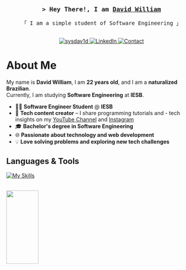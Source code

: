 <h3 align="center">
    <samp>&gt; Hey There!, I am
        <b><a target="_blank" href="http://sysdav1d.com/">David William</a></b>
    </samp>
</h3>

<p align="center"> 
  <samp>
    「 I am a simple student of Software Engineering 」
    <br><br>
  </samp>
</p>

<p align="center">
  <a href="http://sysdav1d.com/" target="_blank">
    <img src="https://img.shields.io/badge/Website-DC143C?style=for-the-badge&logo=medium&logoColor=white" alt="sysdav1d" />
  </a>
  <a href="https://linkedin.com/in/sysdav1d" target="_blank">
    <img src="https://img.shields.io/badge/LinkedIn-0077B5?style=for-the-badge&logo=linkedin&logoColor=white" alt="LinkedIn" />
  </a>
  <a href="mailto:contato@ourdavid.com.br" target="_blank">
  <img src="https://img.shields.io/badge/Gmail-D14836?style=for-the-badge&logo=gmail&logoColor=white" alt="Contact" />
</a>
</p>

<!-- About Section -->
# About Me


  My name is **David William**, I am **22 years old**, and I am a **naturalized Brazilian**.  
Currently, I am studying **Software Engineering** at **IESB**.  




- 👨‍💻 **Software Engineer Student** @ **IESB**  
- 🎥 **Tech content creator** – I share programming tutorials and - tech insights on my [YouTube Channel](https://www.youtube.com/@sysdav1d) and  [Instagram](https://www.instagram.com/sysdav1d)  
- 🎓 **Bachelor's degree in Software Engineering**  
- 🌐 **Passionate about technology and web development**  
- 💡 **Love solving problems and exploring new tech challenges**


## Languages & Tools

<p align="left">
    
[![My Skills](https://skillicons.dev/icons?i=python,c,cpp,docker,git,github,aws,vscode,linux,bash,arch)](https://skillicons.dev)

  
  
</p>
<br>


  <img width="41%" height="195px" src="https://github-readme-stats.vercel.app/api/top-langs/?username=sysdav1d&layout=compact&hide_border=true&title_color=8f00ff&text_color=ffffff&bg_color=0d1117" />
  
 </div> 
